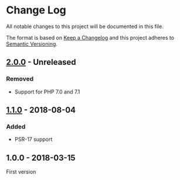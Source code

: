 # Change Log

All notable changes to this project will be documented in this file.

The format is based on [Keep a Changelog](http://keepachangelog.com/)
and this project adheres to [Semantic Versioning](http://semver.org/).

## [2.0.0] - Unreleased
### Removed
- Support for PHP 7.0 and 7.1

## [1.1.0] - 2018-08-04
### Added
- PSR-17 support

## 1.0.0 - 2018-03-15
First version

[2.0.0]: https://github.com/middlewares/content-length/compare/v1.1.0...HEAD
[1.1.0]: https://github.com/middlewares/content-length/compare/v1.0.0...v1.1.0
